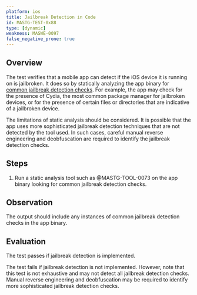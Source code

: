 ```yaml
---
platform: ios
title: Jailbreak Detection in Code
id: MASTG-TEST-0x88
type: [dynamic]
weakness: MASWE-0097
false_negative_prone: true
---
```


## Overview

The test verifies that a mobile app can detect if the iOS device it is running on is jailbroken. It does so by statically analyzing the app binary for [common jailbreak detection checks](../../../Document/0x06j-Testing-Resiliency-Against-Reverse-Engineering.md#common-jailbreak-detection-checks). For example, the app may check for the presence of Cydia, the most common package manager for jailbroken devices, or for the presence of certain files or directories that are indicative of a jailbroken device.

The limitations of static analysis should be considered. It is possible that the app uses more sophisticated jailbreak detection techniques that are not detected by the tool used. In such cases, careful manual reverse engineering and deobfuscation are required to identify the jailbreak detection checks.

## Steps

1. Run a static analysis tool such as @MASTG-TOOL-0073 on the app binary looking for common jailbreak detection checks.

## Observation

The output should include any instances of common jailbreak detection checks in the app binary.

## Evaluation

The test passes if jailbreak detection is implemented.

The test fails if jailbreak detection is not implemented. However, note that this test is not exhaustive and may not detect all jailbreak detection checks. Manual reverse engineering and deobfuscation may be required to identify more sophisticated jailbreak detection checks.
